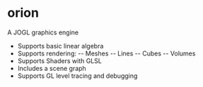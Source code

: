# orion
A JOGL graphics engine
- Supports basic linear algebra
- Supports rendering:
-- Meshes
-- Lines
-- Cubes
-- Volumes
- Supports Shaders with GLSL
- Includes a scene graph
- Supports GL level tracing and debugging
